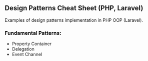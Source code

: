 ## Design Patterns Cheat Sheet (PHP, Laravel)

Examples of design patterns implementation in PHP OOP (Laravel).


### Fundamental Patterns:

- Property Container
- Delegation
- Event Channel
